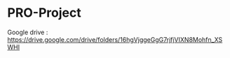 # PRO-Project

Google drive : https://drive.google.com/drive/folders/16hgVjggeGgG7rjfjVIXN8Mohfn_XSWHI
